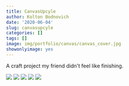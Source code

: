 ```yaml
---
title: CanvasUpcyle
author: Kolton Bodnovich
date: '2020-06-04'
slug: canvasupcyle
categories: []
tags: []
image: img/portfolio/canvas/canvas_cover.jpg
showonlyimage: yes
---
```


A craft project my friend didn't feel like finishing.

![](/portfolio/Canvas_files/Canvas2_zoomed.jpg)
![](/portfolio/Canvas_files/Canvas_all3.jpg)
![](/portfolio/Canvas_files/canvas_hotpink.jpg)
![](/portfolio/Canvas_files/canvas_hotpink_back.jpg)
![](/portfolio/Canvas_files/canvas_hotpink_back_zoomed.jpg)